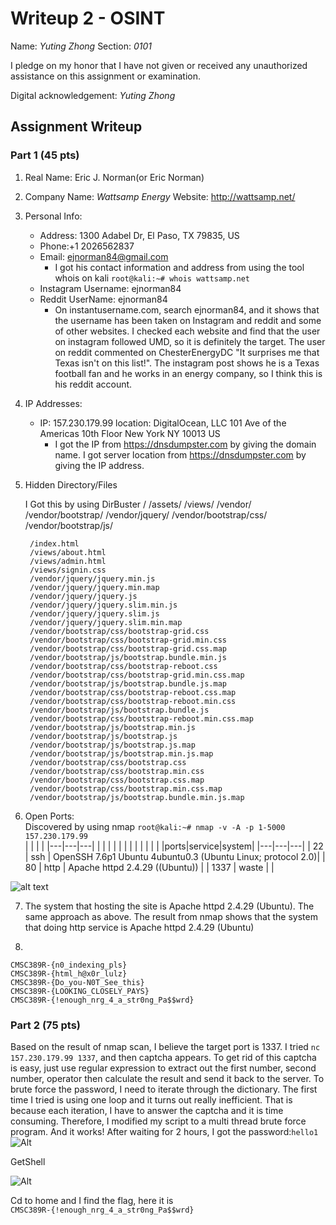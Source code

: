 # Writeup 2 - OSINT

Name: *Yuting Zhong*
Section: *0101*

I pledge on my honor that I have not given or received any unauthorized assistance on this assignment or examination.

Digital acknowledgement: *Yuting Zhong*

## Assignment Writeup

### Part 1 (45 pts)

1. Real Name: Eric J. Norman(or Eric Norman)
2. Company Name: *Wattsamp Energy* Website: http://wattsamp.net/
3. Personal Info:
    - Address: 1300 Adabel Dr, El Paso, TX 79835, US
    - Phone:+1 2026562837
    - Email: ejnorman84@gmail.com
        + I got his contact information and address from using the tool whois on kali
        ```root@kali:~# whois wattsamp.net```
    - Instagram Username: ejnorman84
    - Reddit UserName: ejnorman84
        + On instantusername.com, search ejnorman84,
        and it shows that the username has been taken on Instagram
        and reddit and some of other websites.
        I checked each website and find that the user on instagram followed
        UMD, so it is definitely the target. The user on reddit commented on
        ChesterEnergyDC "It surprises me that Texas isn't on this list!".
        The instagram post shows he is a Texas football fan and he works in
        an energy company, so I think this is his reddit account.
4. IP Addresses:
    - IP: 157.230.179.99
    location:  DigitalOcean, LLC 101 Ave of the Americas 10th Floor New York NY 10013 US
        + I got the IP from https://dnsdumpster.com by giving the domain name.
        I got server location from https://dnsdumpster.com by giving the IP address.  
5. Hidden Directory/Files  

    I Got this by using DirBuster
        /
        /assets/
        /views/
        /vendor/
        /vendor/bootstrap/
        /vendor/jquery/
        /vendor/bootstrap/css/
        /vendor/bootstrap/js/

        /index.html
        /views/about.html
        /views/admin.html
        /views/signin.css
        /vendor/jquery/jquery.min.js
        /vendor/jquery/jquery.min.map
        /vendor/jquery/jquery.js
        /vendor/jquery/jquery.slim.min.js
        /vendor/jquery/jquery.slim.js
        /vendor/jquery/jquery.slim.min.map
        /vendor/bootstrap/css/bootstrap-grid.css
        /vendor/bootstrap/css/bootstrap-grid.min.css
        /vendor/bootstrap/css/bootstrap-grid.css.map
        /vendor/bootstrap/js/bootstrap.bundle.min.js
        /vendor/bootstrap/css/bootstrap-reboot.css
        /vendor/bootstrap/css/bootstrap-grid.min.css.map
        /vendor/bootstrap/js/bootstrap.bundle.js.map
        /vendor/bootstrap/css/bootstrap-reboot.css.map
        /vendor/bootstrap/css/bootstrap-reboot.min.css
        /vendor/bootstrap/js/bootstrap.bundle.js
        /vendor/bootstrap/css/bootstrap-reboot.min.css.map
        /vendor/bootstrap/js/bootstrap.min.js
        /vendor/bootstrap/js/bootstrap.js
        /vendor/bootstrap/js/bootstrap.js.map
        /vendor/bootstrap/js/bootstrap.min.js.map
        /vendor/bootstrap/css/bootstrap.css
        /vendor/bootstrap/css/bootstrap.min.css
        /vendor/bootstrap/css/bootstrap.css.map
        /vendor/bootstrap/css/bootstrap.min.css.map
        /vendor/bootstrap/js/bootstrap.bundle.min.js.map

6. Open Ports:  
Discovered by using nmap
```root@kali:~# nmap -v -A -p 1-5000 157.230.179.99```   
|   |   |   |
|---|---|---|
|   |   |   |
|   |   |   |
|   |   |   | 
 |ports|service|system|
|---|---|---|
|  22 |  ssh  | OpenSSH 7.6p1 Ubuntu 4ubuntu0.3 (Ubuntu Linux; protocol 2.0)|
|  80 | http  |  Apache httpd 2.4.29 ((Ubuntu))                             |
| 1337 | waste |                                                             |  

![alt text][port_scan_result]


7. The system that hosting the site is Apache httpd 2.4.29 (Ubuntu). The same approach as above.
    The result from nmap shows that the system that doing http service is Apache httpd 2.4.29 (Ubuntu)

8.  
  ```CMSC389R-{n0_indexing_pls}```  
  ```CMSC389R-{html_h@x0r_lulz}```  
  ```CMSC389R-{Do_you-N0T_See_this}```  
  ```CMSC389R-{LOOKING_CLOSELY_PAYS}```   
  ```CMSC389R-{!enough_nrg_4_a_str0ng_Pa$$wrd}```




### Part 2 (75 pts)  
Based on the result of nmap scan, I believe the target port is 1337.
I tried ```nc 157.230.179.99 1337```, and then captcha appears. To get rid of this captcha is easy, just use regular expression to extract out the first number, second number, operator then calculate the result and send it back to the server. To brute force the password, I need to iterate through the dictionary. The first time I tried is using one loop and it turns out really inefficient. That is because each iteration, I have to answer the captcha and it is time consuming. Therefore, I modified my script to a multi thread brute force program. And it works! After waiting for 2 hours, I got the password:```hello1```   
![Alt][getpassword]  

GetShell  

![Alt][getshell]  

Cd to home and I find the flag, here it is  
```CMSC389R-{!enough_nrg_4_a_str0ng_Pa$$wrd}```

[port_scan_result]: https://github.com/ununununium/389Rfall2019/blob/master/week/2/writeup/screen_shots/port_scan_result.png
[getpassword]: https://github.com/ununununium/389Rfall2019/blob/master/week/2/writeup/screen_shots/getpassword.png
[getshell]: https://github.com/ununununium/389Rfall2019/blob/master/week/2/writeup/screen_shots/getshell.png
